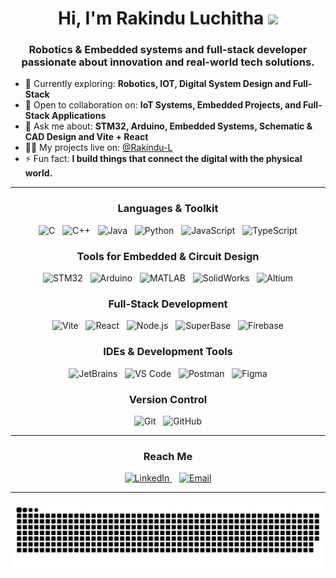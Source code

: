 <h1 align="center">Hi, I'm Rakindu Luchitha <img width="30px" src="https://raw.githubusercontent.com/iampavangandhi/iampavangandhi/master/gifs/Hi.gif"></h1>
<h3 align="center">Robotics & Embedded systems and full-stack developer passionate about innovation and real-world tech solutions.</h3>


<ul>
  <li>🌱 Currently exploring: <strong>Robotics, IOT, Digital System Design and Full-Stack</strong></li>
  <li>👯 Open to collaboration on: <strong>IoT Systems, Embedded Projects, and Full-Stack Applications</strong></li>
  <li>💬 Ask me about: <strong>STM32, Arduino, Embedded Systems, Schematic & CAD Design and Vite + React</strong></li>
  <li>👨‍💻 My projects live on: <a href="https://github.com/Rakindu-L">@Rakindu-L</a></li>
  <li>⚡ Fun fact: <strong>I build things that connect the digital with the physical world.</strong></li>
</ul>

<hr>

<h3 align="center">Languages & Toolkit</h3>
<p align="center">
  <img src="https://cdn.simpleicons.org/c/00599C" width="40" alt="C" />&nbsp;&nbsp;
  <img src="https://cdn.simpleicons.org/cplusplus/00599C" width="40" alt="C++" />&nbsp;&nbsp;
  <img src="https://cdn.jsdelivr.net/gh/devicons/devicon@latest/icons/java/java-original.svg" width="40" alt="Java" />&nbsp;&nbsp;
  <img src="https://cdn.simpleicons.org/python/3776AB" width="40" alt="Python" />&nbsp;&nbsp;
  <img src="https://cdn.simpleicons.org/javascript/F7DF1E" width="40" alt="JavaScript" />&nbsp;&nbsp;
  <img src="https://cdn.simpleicons.org/typescript/3178C6" width="40" alt="TypeScript" />
</p>


<h3 align="center">Tools for Embedded & Circuit Design</h3>
<p align="center">
  <img src="https://cdn.simpleicons.org/stmicroelectronics/03234B" width="40" alt="STM32" />&nbsp;&nbsp;
  <img src="https://cdn.simpleicons.org/arduino/00979D" width="40" alt="Arduino" />&nbsp;&nbsp;
  <img src="https://cdn.jsdelivr.net/gh/devicons/devicon@latest/icons/matlab/matlab-original.svg" width="40" alt="MATLAB" />&nbsp;&nbsp;
  <img src="https://cdn.simpleicons.org/dassaultsystemes/FF0000" width="40" alt="SolidWorks" />&nbsp;&nbsp;
  <img src="https://cdn.simpleicons.org/altiumdesigner/FFA500" width="40" alt="Altium" />
</p>


<h3 align="center">Full-Stack Development</h3>
<p align="center">
  <img src="https://cdn.simpleicons.org/vite/646CFF" width="40" alt="Vite" />&nbsp;&nbsp;
  <img src="https://cdn.simpleicons.org/react/61DAFB" width="40" alt="React" />&nbsp;&nbsp;
  <img src="https://cdn.simpleicons.org/nodedotjs/339933" width="40" alt="Node.js" />&nbsp;&nbsp;
  <img src="https://cdn.simpleicons.org/supabase/47A248" width="40" alt="SuperBase" />&nbsp;&nbsp;
  <img src="https://cdn.simpleicons.org/firebase/FFCA28" width="40" alt="Firebase" />
</p>


<h3 align="center">IDEs & Development Tools</h3>
<p align="center">
  <img src="https://cdn.jsdelivr.net/gh/devicons/devicon@latest/icons/jetbrains/jetbrains-original.svg" width="40" alt="JetBrains" />&nbsp;&nbsp;
  <img src="https://cdn.jsdelivr.net/gh/devicons/devicon@latest/icons/vscode/vscode-original.svg" width="40" alt="VS Code" />&nbsp;&nbsp;
  <img src="https://cdn.simpleicons.org/postman/FF6C37" width="40" alt="Postman" />&nbsp;&nbsp;
  <img src="https://cdn.jsdelivr.net/gh/devicons/devicon@latest/icons/figma/figma-original.svg" width="40" alt="Figma" />
</p>


<h3 align="center">Version Control</h3>
<p align="center">
  <img src="https://cdn.simpleicons.org/git/F05032" width="40" alt="Git" />&nbsp;&nbsp;
  <img src="https://cdn.jsdelivr.net/gh/devicons/devicon@latest/icons/github/github-original.svg" width="40" alt="GitHub" />
</p>

<hr>

<h3 align="center">Reach Me</h3>
<p align="center">
  <a href="https://www.linkedin.com/in/rakindu-paranayapa" target="_blank">
    <img src="https://cdn.jsdelivr.net/gh/devicons/devicon@latest/icons/linkedin/linkedin-original.svg" width="40" alt="LinkedIn" />
  </a>&nbsp;&nbsp;
  <a href="mailto:rakindu.paranayapa@gmail.com" target="_blank">
    <img src="https://cdn.simpleicons.org/mailboxdotorg/0078D4" width="40" alt="Email" />
  </a>
</p>

<hr>

<p align="center">
  <img src="https://raw.githubusercontent.com/Elanza-48/Elanza-48/main/resources/img/github-contribution-grid-snake.svg" alt="snake">
</p>
